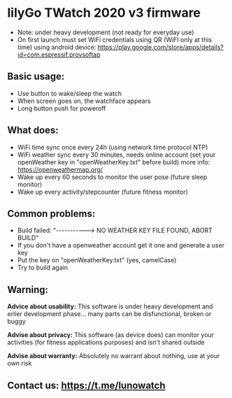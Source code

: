 # lilyGo TWatch 2020 v3 firmware

* Note: under heavy development (not ready for everyday use)
* On first launch must set WiFi credentials using QR (WiFI only at this time) using android device: https://play.google.com/store/apps/details?id=com.espressif.provsoftap

## Basic usage:

* Use button to wake/sleep the watch
* When screen goes on, the watchface appears
* Long button push for poweroff

## What does:
* WiFi time sync once every 24h (using network time protocol NTP)
* WiFi weather sync every 30 minutes, needs online account (set your openWeather key in "openWeatherKey.txt" before build) more info: https://openweathermap.org/
* Wake up every 60 seconds to monitor the user pose (future sleep monitor)
* Wake up every activity/stepcounter (future fitness monitor)

## Common problems:
* Build failed: "-----------> NO WEATHER KEY FILE FOUND, ABORT BUILD"
 * If you don't have a openweather account get it one and generate a user key
 * Put the key on "openWeatherKey.txt" (yes, camelCase)
 * Try to build again

## Warning:

**Advice about usability:** This software is under heavy development and erlier development phase... many parts can be disfunctional, broken or buggy

**Advise about privacy:** This software (as device does) can monitor your activities (for fitness applications purposes) and isn't shared outside

**Advise about warranty:** Absolutely no warrant about nothing, use at your own risk

## Contact us: https://t.me/lunowatch